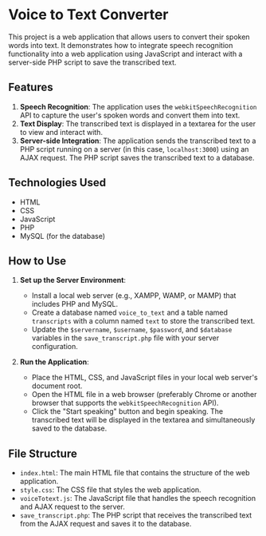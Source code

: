 # Voice to Text Converter

This project is a web application that allows users to convert their spoken words into text. It demonstrates how to integrate speech recognition functionality into a web application using JavaScript and interact with a server-side PHP script to save the transcribed text.

## Features

1. **Speech Recognition**: The application uses the `webkitSpeechRecognition` API to capture the user's spoken words and convert them into text.
2. **Text Display**: The transcribed text is displayed in a textarea for the user to view and interact with.
3. **Server-side Integration**: The application sends the transcribed text to a PHP script running on a server (in this case, `localhost:3000`) using an AJAX request. The PHP script saves the transcribed text to a database.

## Technologies Used

- HTML
- CSS
- JavaScript
- PHP
- MySQL (for the database)

## How to Use

1. **Set up the Server Environment**:
   - Install a local web server (e.g., XAMPP, WAMP, or MAMP) that includes PHP and MySQL.
   - Create a database named `voice_to_text` and a table named `transcripts` with a column named `text` to store the transcribed text.
   - Update the `$servername`, `$username`, `$password`, and `$database` variables in the `save_transcript.php` file with your server configuration.

2. **Run the Application**:
   - Place the HTML, CSS, and JavaScript files in your local web server's document root.
   - Open the HTML file in a web browser (preferably Chrome or another browser that supports the `webkitSpeechRecognition` API).
   - Click the "Start speaking" button and begin speaking. The transcribed text will be displayed in the textarea and simultaneously saved to the database.

## File Structure

- `index.html`: The main HTML file that contains the structure of the web application.
- `style.css`: The CSS file that styles the web application.
- `voiceTotext.js`: The JavaScript file that handles the speech recognition and AJAX request to the server.
- `save_transcript.php`: The PHP script that receives the transcribed text from the AJAX request and saves it to the database.


